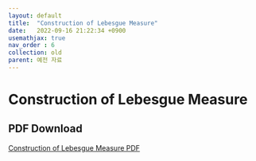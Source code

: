 ```yaml
---
layout: default
title:  "Construction of Lebesgue Measure"
date:   2022-09-16 21:22:34 +0900
usemathjax: true
nav_order : 6
collection: old
parent: 예전 자료
---
```

# Construction of Lebesgue Measure

## PDF Download

<!-- <object data="../old_download/Construction of Lebesgue Measure.pdf" width="750" height="1075" type='application/pdf'></object> -->
<a target='_blank' href='../old_download/Construction of Lebesgue Measure.pdf'>Construction of Lebesgue Measure PDF</a>